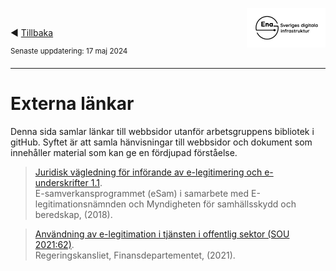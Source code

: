 <p><img align="right" src="../images/Ena-logo.png" width="25%" Height="25%"></img></p>
<p>&nbsp;</p>

:arrow_backward: [Tillbaka](README.md)

<sup>Senaste uppdatering: 17 maj 2024</sup>

---------

# Externa länkar
Denna sida samlar länkar till webbsidor utanför arbetsgruppens bibliotek i gitHub. Syftet är att samla hänvisningar till webbsidor och dokument som innehåller material som kan ge en fördjupad förståelse.

> [Juridisk vägledning för införande av
e-legitimering och e-underskrifter 1.1](https://www.esamverka.se/download/18.1d126bc174ad1e6c39c8ca/1598467569167/eSam%20-%20V%C3%A4gledning%20E-legitimation%20och%20E-underskrift%201.1.pdf).<br />E-samverkans­programmet (eSam) i samarbete med E-legitimationsnämnden och Myndigheten för samhällsskydd och beredskap, (2018).

> [Användning av e-legitimation i tjänsten i offentlig sektor (SOU 2021:62)](https://www.regeringen.se/rattsliga-dokument/statens-offentliga-utredningar/2021/06/sou-202162/).<br />Regeringskansliet, Finansdepartementet, (2021). 
